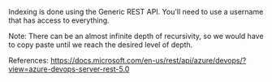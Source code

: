 Indexing is done using the Generic REST API. You'll need to use a username that has access to everything.

Note:
There can be an almost infinite depth of recursivity, so we would have to copy paste until we reach the desired level of depth.

References: 
https://docs.microsoft.com/en-us/rest/api/azure/devops/?view=azure-devops-server-rest-5.0